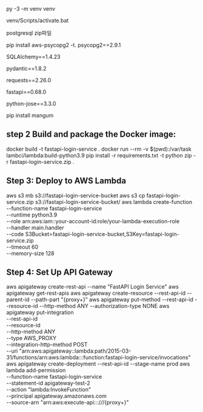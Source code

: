 py -3 -m venv venv

venv/Scripts/activate.bat

postgresql zip파일

pip install aws-psycopg2 -t.
psycopg2==2.9.1

SQLAlchemy==1.4.23

pydantic==1.8.2

requests==2.26.0

fastapi==0.68.0

python-jose==3.3.0

 pip install mangum

  step 2 Build and package the Docker image:
---------------------------
docker build -t fastapi-login-service .
docker run --rm -v $(pwd):/var/task lambci/lambda:build-python3.9 pip install -r requirements.txt -t python
zip -r fastapi-login-service.zip .

Step 3: Deploy to AWS Lambda
----------------------
aws s3 mb s3://fastapi-login-service-bucket
aws s3 cp fastapi-login-service.zip s3://fastapi-login-service-bucket/
aws lambda create-function \
  --function-name fastapi-login-service \
  --runtime python3.9 \
  --role arn:aws:iam::your-account-id:role/your-lambda-execution-role \
  --handler main.handler \
  --code S3Bucket=fastapi-login-service-bucket,S3Key=fastapi-login-service.zip \
  --timeout 60 \
  --memory-size 128

Step 4: Set Up API Gateway
-----------
aws apigateway create-rest-api --name "FastAPI Login Service"
aws apigateway get-rest-apis
aws apigateway create-resource --rest-api-id <api-id> --parent-id <parent-resource-id> --path-part "{proxy+}"
aws apigateway put-method --rest-api-id <api-id> --resource-id <resource-id> --http-method ANY --authorization-type NONE
aws apigateway put-integration \
  --rest-api-id <api-id> \
  --resource-id <resource-id> \
  --http-method ANY \
  --type AWS_PROXY \
  --integration-http-method POST \
  --uri "arn:aws:apigateway:<region>:lambda:path/2015-03-31/functions/arn:aws:lambda:<region>:<account-id>:function:fastapi-login-service/invocations"
aws apigateway create-deployment --rest-api-id <api-id> --stage-name prod
aws lambda add-permission \
  --function-name fastapi-login-service \
  --statement-id apigateway-test-2 \
  --action "lambda:InvokeFunction" \
  --principal apigateway.amazonaws.com \
  --source-arn "arn:aws:execute-api:<region>:<account-id>:<api-id>/*/*/{proxy+}"


